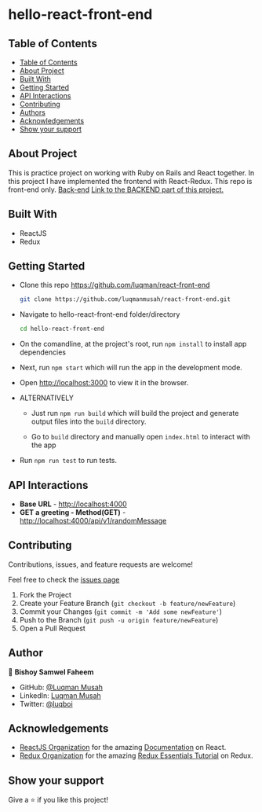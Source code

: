 # hello-react-front-end

## Table of Contents

- [Table of Contents](#table-of-contents)
- [About Project](#about-project)
- [Built With](#built-with)
- [Getting Started](#getting-started)
- [API Interactions](#api-interactions)
- [Contributing](#contributing)
- [Authors](#authors)
- [Acknowledgements](#acknowledgements)
- [Show your support](#show-your-support)

## About Project

This is practice project on working with Ruby on Rails and React together. In this project I have implemented the frontend with React-Redux. This repo is front-end only.
[Back-end](https://github.com/luqmanmusah/react-front-end)
[Link to the BACKEND part of this project.](https://github.com/luqmanmusah/hello-rails-react2)

<!-- ![screenshot](./screenshot.png) -->

## Built With

- ReactJS
- Redux

## Getting Started

- Clone this repo <https://github.com/luqman/react-front-end>

  ```bash
  git clone https://github.com/luqmanmusah/react-front-end.git
  ```

- Navigate to hello-react-front-end folder/directory

  ```bash
  cd hello-react-front-end
  ```

- On the comandline, at the project's root, run `npm install` to install app dependencies

- Next, run `npm start` which will run the app in the development mode.

- Open [http://localhost:3000](http://localhost:3000) to view it in the browser.

- ALTERNATIVELY

  - Just run `npm run build` which will build the project and generate output files into the `build` directory.

  - Go to `build` directory and manually open `index.html` to interact with the app

- Run `npm run test` to run tests.

## API Interactions

- **Base URL** - <http://localhost:4000>
- **GET a greeting - Method(GET)** - <http://localhost:4000/api/v1/randomMessage>

## Contributing

Contributions, issues, and feature requests are welcome!

Feel free to check the [issues page](https://github.com/Luqmanmusah/react-front-end/issues)

1. Fork the Project
2. Create your Feature Branch (`git checkout -b feature/newFeature`)
3. Commit your Changes (`git commit -m 'Add some newFeature'`)
4. Push to the Branch (`git push -u origin feature/newFeature`)
5. Open a Pull Request

## Author
👤 **Bishoy Samwel Faheem**

- GitHub: [@Luqman Musah](https://github.com/luqmanmusah)
- LinkedIn: [Luqman Musah](https://www.linkedin.com/in/luqmanmusah/)
- Twitter: [@luqboi](https://twitter.com/luqboi)
## Acknowledgements

- [ReactJS Organization](https://reactjs.org/) for the amazing [Documentation](https://reactjs.org/docs/getting-started.html) on React.
- [Redux Organization](https://redux.js.org/) for the amazing [Redux Essentials Tutorial](https://redux.js.org/tutorials/essentials/part-1-overview-concepts) on Redux.


## Show your support

Give a ⭐️ if you like this project!
